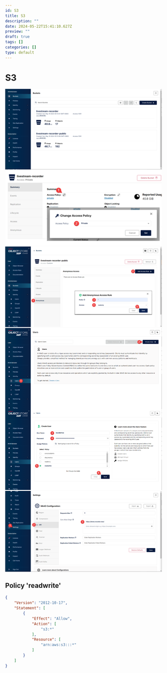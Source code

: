 ```yaml
---
id: S3
title: S3
description: ""
date: 2024-05-22T15:41:10.627Z
preview: ""
draft: true
tags: []
categories: []
type: default
---
```


# S3

![1](./1.png)
![2](./2.png)
![3](./3.png)
![4](./4.png)
![5](./5.png)

## Policy 'readwrite'

```json
{
    "Version": "2012-10-17",
    "Statement": [
        {
            "Effect": "Allow",
            "Action": [
                "s3:*"
            ],
            "Resource": [
                "arn:aws:s3:::*"
            ]
        }
    ]
}
```
